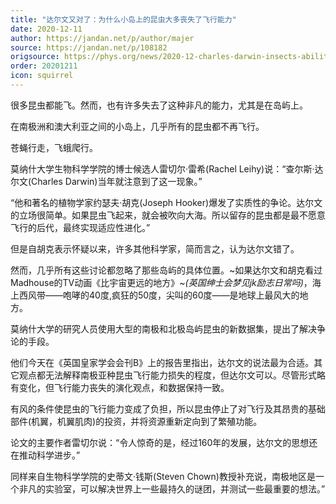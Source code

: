 ```yaml
---
title: "达尔文又对了：为什么小岛上的昆虫大多丧失了飞行能力"
date: 2020-12-11
author: https://jandan.net/p/author/majer
source: https://jandan.net/p/108182
origsource: https://phys.org/news/2020-12-charles-darwin-insects-ability.html
order: 20201211
icon: squirrel
---
```


很多昆虫都能飞。然而，也有许多失去了这种非凡的能力，尤其是在岛屿上。

在南极洲和澳大利亚之间的小岛上，几乎所有的昆虫都不再飞行。

苍蝇行走，飞蛾爬行。

莫纳什大学生物科学学院的博士候选人雷切尔·雷希(Rachel Leihy)说：“查尔斯·达尔文(Charles Darwin)当年就注意到了这一现象。”

“他和著名的植物学家约瑟夫·胡克(Joseph Hooker)爆发了实质性的争论。达尔文的立场很简单。如果昆虫飞起来，就会被吹向大海。所以留存的昆虫都是最不愿意飞行的后代，最终实现适应性进化。”

但是自胡克表示怀疑以来，许多其他科学家，简而言之，认为达尔文错了。

然而，几乎所有这些讨论都忽略了那些岛屿的具体位置。~如果达尔文和胡克看过Madhouse的TV动画《比宇宙更远的地方》~_(英国绅士会梦见jk励志日常吗)_，海上西风带——咆哮的40度,疯狂的50度，尖叫的60度——是地球上最风大的地方。

莫纳什大学的研究人员使用大型的南极和北极岛屿昆虫的新数据集，提出了解决争论的手段。

他们今天在《英国皇家学会会刊B》上的报告里指出，达尔文的说法最为合适。其它观点都无法解释南极亚种昆虫飞行能力损失的程度，但达尔文可以。尽管形式略有变化，但飞行能力丧失的演化观点，和数据保持一致。

有风的条件使昆虫的飞行能力变成了负担，所以昆虫停止了对飞行及其昂贵的基础部件(机翼，机翼肌肉)的投资，并将资源重新定向到了繁殖功能。

论文的主要作者雷切尔说：“令人惊奇的是，经过160年的发展，达尔文的思想还在推动科学进步。”

同样来自生物科学学院的史蒂文·钱斯(Steven Chown)教授补充说，南极地区是一个非凡的实验室，可以解决世界上一些最持久的谜团，并测试一些最重要的想法。”